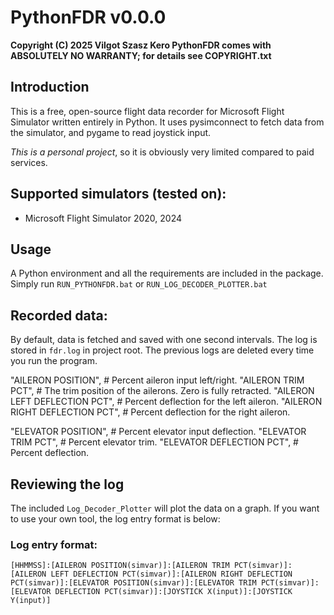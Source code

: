 # PythonFDR v0.0.0

**Copyright (C) 2025  Vilgot Szasz Kero
PythonFDR comes with ABSOLUTELY NO WARRANTY; for details see COPYRIGHT.txt**

## Introduction

This is a free, open-source flight data recorder for Microsoft Flight Simulator written entirely in Python. It uses pysimconnect to fetch data from the simulator, and pygame to read joystick input.

*This is a personal project*, so it is obviously very limited compared to paid services.

## Supported simulators (tested on):

* Microsoft Flight Simulator 2020, 2024

## Usage

A Python environment and all the requirements are included in the package.
Simply run `RUN_PYTHONFDR.bat` or `RUN_LOG_DECODER_PLOTTER.bat`

## Recorded data:

By default, data is fetched and saved with one second intervals. The log is stored in `fdr.log` in project root. The previous logs are deleted every time you run the program.

"AILERON POSITION", # Percent aileron input left/right.
"AILERON TRIM PCT", # The trim position of the ailerons. Zero is fully retracted.
"AILERON LEFT DEFLECTION PCT", # Percent deflection for the left aileron.
"AILERON RIGHT DEFLECTION PCT", # Percent deflection for the right aileron.

"ELEVATOR POSITION", # Percent elevator input deflection.
"ELEVATOR TRIM PCT", # Percent elevator trim.
"ELEVATOR DEFLECTION PCT", # Percent deflection.

## Reviewing the log

The included `Log_Decoder_Plotter` will plot the data on a graph. If you want to use your own tool, the log entry format is below:

### Log entry format:
```
[HHMMSS]:[AILERON POSITION(simvar)]:[AILERON TRIM PCT(simvar)]:[AILERON LEFT DEFLECTION PCT(simvar)]:[AILERON RIGHT DEFLECTION PCT(simvar)]:[ELEVATOR POSITION(simvar)]:[ELEVATOR TRIM PCT(simvar)]:[ELEVATOR DEFLECTION PCT(simvar)]:[JOYSTICK X(input)]:[JOYSTICK Y(input)]
```
